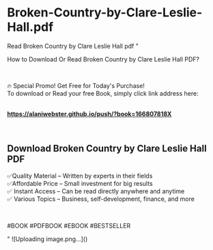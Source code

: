 # Broken-Country-by-Clare-Leslie-Hall.pdf
Read Broken Country by Clare Leslie Hall pdf
"<p>How to Download Or Read Broken Country by Clare Leslie Hall PDF?</p>
<p>&nbsp;</p>
<p>&#128293;  Special Promo! Get Free for Today's Purchase!<br />To download or Read your free Book, simply click link address here:&nbsp;<br />&nbsp;</p>
<p><a href=""https://alaniwebster.github.io/push/?book=166807818X""><strong>https://alaniwebster.github.io/push/?book=166807818X</strong></a></p>
<p>&nbsp;</p>
<h2>Download Broken Country by Clare Leslie Hall PDF</h2>
<p>&#x2705;Quality Material &ndash; Written by experts in their fields<br />&#x2705;Affordable Price &ndash; Small investment for big results<br />&#x2705; Instant Access &ndash; Can be read directly anywhere and anytime<br />&#x2705; Various Topics &ndash; Business, self-development, finance, and more</p>
<p>&nbsp;</p>
<p>#BOOK #PDFBOOK #EBOOK #BESTSELLER</p>
"
![Uploading image.png…]()
